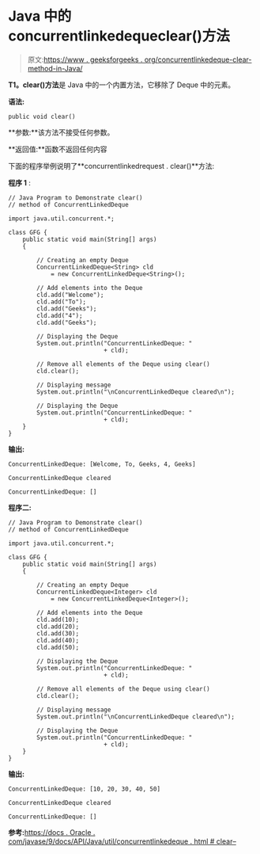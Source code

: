 # Java 中的 concurrentlinkedequeclear()方法

> 原文:[https://www . geeksforgeeks . org/concurrentlinkedeque-clear-method-in-Java/](https://www.geeksforgeeks.org/concurrentlinkeddeque-clear-method-in-java/)

**T1。clear()方法**是 Java 中的一个内置方法，它移除了 Deque 中的元素。

**语法:**

```
public void clear()
```

**参数:**该方法不接受任何参数。

**返回值:**函数不返回任何内容

下面的程序举例说明了**concurrentlinkedrequest . clear()**方法:

**程序 1** :

```
// Java Program to Demonstrate clear()
// method of ConcurrentLinkedDeque

import java.util.concurrent.*;

class GFG {
    public static void main(String[] args)
    {

        // Creating an empty Deque
        ConcurrentLinkedDeque<String> cld
            = new ConcurrentLinkedDeque<String>();

        // Add elements into the Deque
        cld.add("Welcome");
        cld.add("To");
        cld.add("Geeks");
        cld.add("4");
        cld.add("Geeks");

        // Displaying the Deque
        System.out.println("ConcurrentLinkedDeque: "
                           + cld);

        // Remove all elements of the Deque using clear()
        cld.clear();

        // Displaying message
        System.out.println("\nConcurrentLinkedDeque cleared\n");

        // Displaying the Deque
        System.out.println("ConcurrentLinkedDeque: "
                           + cld);
    }
}
```

**输出:**

```
ConcurrentLinkedDeque: [Welcome, To, Geeks, 4, Geeks]

ConcurrentLinkedDeque cleared

ConcurrentLinkedDeque: []

```

**程序二:**

```
// Java Program to Demonstrate clear()
// method of ConcurrentLinkedDeque

import java.util.concurrent.*;

class GFG {
    public static void main(String[] args)
    {

        // Creating an empty Deque
        ConcurrentLinkedDeque<Integer> cld
            = new ConcurrentLinkedDeque<Integer>();

        // Add elements into the Deque
        cld.add(10);
        cld.add(20);
        cld.add(30);
        cld.add(40);
        cld.add(50);

        // Displaying the Deque
        System.out.println("ConcurrentLinkedDeque: "
                           + cld);

        // Remove all elements of the Deque using clear()
        cld.clear();

        // Displaying message
        System.out.println("\nConcurrentLinkedDeque cleared\n");

        // Displaying the Deque
        System.out.println("ConcurrentLinkedDeque: "
                           + cld);
    }
}
```

**输出:**

```
ConcurrentLinkedDeque: [10, 20, 30, 40, 50]

ConcurrentLinkedDeque cleared

ConcurrentLinkedDeque: []

```

**参考:**[https://docs . Oracle . com/javase/9/docs/API/Java/util/concurrentlinkedeque . html # clear–](https://docs.oracle.com/javase/9/docs/api/java/util/concurrent/ConcurrentLinkedDeque.html#clear--)